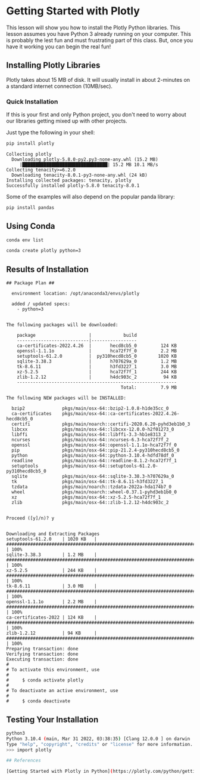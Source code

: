 # Getting Started with Plotly

This lesson will show you how to install the Plotly Python libraries.  This lesson assumes you have Python 3 already running on your computer.  This is probably the lest fun and must frustrating part of this class.  But, once you have it working you can begin the real fun!

## Installing Plotly Libraries

Plotly takes about 15 MB of disk.  It will usually install in about 2-minutes on a standard internet connection (10MB/sec).

### Quick Installation

If this is your first and only Python project, you don't need to worry about our libraries getting mixed up with other projects.

Just type the following in your shell:

```sh
pip install plotly
```

```
Collecting plotly
  Downloading plotly-5.8.0-py2.py3-none-any.whl (15.2 MB)
     |████████████████████████████████| 15.2 MB 10.1 MB/s 
Collecting tenacity>=6.2.0
  Downloading tenacity-8.0.1-py3-none-any.whl (24 kB)
Installing collected packages: tenacity, plotly
Successfully installed plotly-5.8.0 tenacity-8.0.1
```

Some of the examples will also depend on the popular panda library:

```sh
pip install pandas
```

## Using Conda

```sh
conda env list
```

```sh
conda create plotly python=3
```

## Results of Installation

```
## Package Plan ##

  environment location: /opt/anaconda3/envs/plotly

  added / updated specs:
    - python=3


The following packages will be downloaded:

    package                    |            build
    ---------------------------|-----------------
    ca-certificates-2022.4.26  |       hecd8cb5_0         124 KB
    openssl-1.1.1o             |       hca72f7f_0         2.2 MB
    setuptools-61.2.0          |  py310hecd8cb5_0        1020 KB
    sqlite-3.38.3              |       h707629a_0         1.2 MB
    tk-8.6.11                  |       h3fd3227_1         3.0 MB
    xz-5.2.5                   |       hca72f7f_1         244 KB
    zlib-1.2.12                |       h4dc903c_2          94 KB
    ------------------------------------------------------------
                                           Total:         7.9 MB

The following NEW packages will be INSTALLED:

  bzip2              pkgs/main/osx-64::bzip2-1.0.8-h1de35cc_0
  ca-certificates    pkgs/main/osx-64::ca-certificates-2022.4.26-hecd8cb5_0
  certifi            pkgs/main/noarch::certifi-2020.6.20-pyhd3eb1b0_3
  libcxx             pkgs/main/osx-64::libcxx-12.0.0-h2f01273_0
  libffi             pkgs/main/osx-64::libffi-3.3-hb1e8313_2
  ncurses            pkgs/main/osx-64::ncurses-6.3-hca72f7f_2
  openssl            pkgs/main/osx-64::openssl-1.1.1o-hca72f7f_0
  pip                pkgs/main/osx-64::pip-21.2.4-py310hecd8cb5_0
  python             pkgs/main/osx-64::python-3.10.4-hdfd78df_0
  readline           pkgs/main/osx-64::readline-8.1.2-hca72f7f_1
  setuptools         pkgs/main/osx-64::setuptools-61.2.0-py310hecd8cb5_0
  sqlite             pkgs/main/osx-64::sqlite-3.38.3-h707629a_0
  tk                 pkgs/main/osx-64::tk-8.6.11-h3fd3227_1
  tzdata             pkgs/main/noarch::tzdata-2022a-hda174b7_0
  wheel              pkgs/main/noarch::wheel-0.37.1-pyhd3eb1b0_0
  xz                 pkgs/main/osx-64::xz-5.2.5-hca72f7f_1
  zlib               pkgs/main/osx-64::zlib-1.2.12-h4dc903c_2


Proceed ([y]/n)? y


Downloading and Extracting Packages
setuptools-61.2.0    | 1020 KB   | ######################################################################################################### | 100% 
sqlite-3.38.3        | 1.2 MB    | ######################################################################################################### | 100% 
xz-5.2.5             | 244 KB    | ######################################################################################################### | 100% 
tk-8.6.11            | 3.0 MB    | ######################################################################################################### | 100% 
openssl-1.1.1o       | 2.2 MB    | ######################################################################################################### | 100% 
ca-certificates-2022 | 124 KB    | ######################################################################################################### | 100% 
zlib-1.2.12          | 94 KB     | ######################################################################################################### | 100% 
Preparing transaction: done
Verifying transaction: done
Executing transaction: done
#
# To activate this environment, use
#
#     $ conda activate plotly
#
# To deactivate an active environment, use
#
#     $ conda deactivate
```

## Testing Your Installation

```sh
python3
Python 3.10.4 (main, Mar 31 2022, 03:38:35) [Clang 12.0.0 ] on darwin
Type "help", "copyright", "credits" or "license" for more information.
>>> import plotly

## References

[Getting Started with Plotly in Python](https://plotly.com/python/getting-started/)